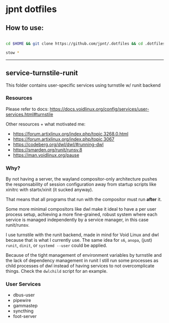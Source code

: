 # jpnt dotfiles

## How to use:

```sh

cd $HOME && git clone https://github.com/jpnt/.dotfiles && cd .dotfiles

stow *

```

---

## service-turnstile-runit

This folder contains user-specific services using turnstile w/ runit backend

### Resources

Please refer to docs: https://docs.voidlinux.org/config/services/user-services.html#turnstile

Other resources + what motivated me:
  - https://forum.artixlinux.org/index.php/topic,3268.0.html
  - https://forum.artixlinux.org/index.php/topic,3067
  - https://codeberg.org/dwl/dwl/#running-dwl
  - https://smarden.org/runit/runsv.8
  - https://man.voidlinux.org/pause

### Why?

By not having a server, the wayland compositor-only architecture
pushes the responsability of session configuration away from
startup scripts like xinitrc with startx/xinit (it sucked anyway).

That means that all programs that run with the compositor
must run **after** it.

Some more minimal compositors like dwl make it ideal to have
a per user process setup, achieving a more fine-grained, robust
system where each service is managed independently by a service
manager, in this case runit/runsv.

I use turnstile with the runit backend, made in mind for
Void Linux and dwl because that is what I currently use.
The same idea for `s6`, `anopa`, (just) `runit`, `dinit`,
or `systemd --user` could be applied.

Because of the tight management of environment variables by turnstile
and the lack of dependency management in runit I still run some processes as child 
processes of dwl instead of having services to not overcomplicate things.
Check the `dwlchild` script for an example.

### User Services

- dbus-user
- pipewire
- gammastep
- syncthing
- foot-server
